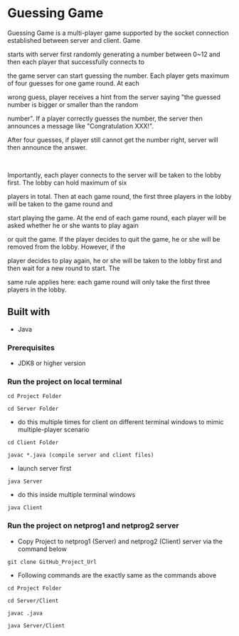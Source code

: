 

# Guessing Game
Guessing Game is a multi-player game supported by the socket connection established between server and client. Game

starts with server first randomly generating a number between 0~12 and then each player that successfully connects to

the game server can start guessing the number. Each player gets maximum of four guesses for one game round. At each 

wrong guess, player receives a hint from the server saying "the guessed number is bigger or smaller than the random

number". If a player correctly guesses the number, the server then announces a message like "Congratulation XXX!". 

After four guesses, if player still cannot get the number right, server will then announce the answer.

&nbsp;

Importantly, each player connects to the server will be taken to the lobby first. The lobby can hold maximum of six

players in total. Then at each game round, the first three players in the lobby will be taken to the game round and

start playing the game. At the end of each game round, each player will be asked whether he or she wants to play again

or quit the game. If the player decides to quit the game, he or she will be removed from the lobby. However, if the

player decides to play again, he or she will be taken to the lobby first and then wait for a new round to start. The

same rule applies here: each game round will only take the first three players in the lobby.


## Built with
* Java

### Prerequisites
* JDK8 or higher version

### Run the project on local terminal

```
cd Project Folder
```

```
cd Server Folder
```

* do this multiple times for client on different terminal windows to mimic multiple-player scenario

```
cd Client Folder 
```

```
javac *.java (compile server and client files)
```

* launch server first

```
java Server 
```

* do this inside multiple terminal windows

```
java Client 
```


### Run the project on netprog1 and netprog2 server
* Copy Project to netprog1 (Server) and netprog2 (Client) server via the command below

```
git clone GitHub_Project_Url
```
* Following commands are the exactly same as the commands above

```
cd Project Folder
```

```
cd Server/Client
```
```
javac .java
```
```
java Server/Client
```


